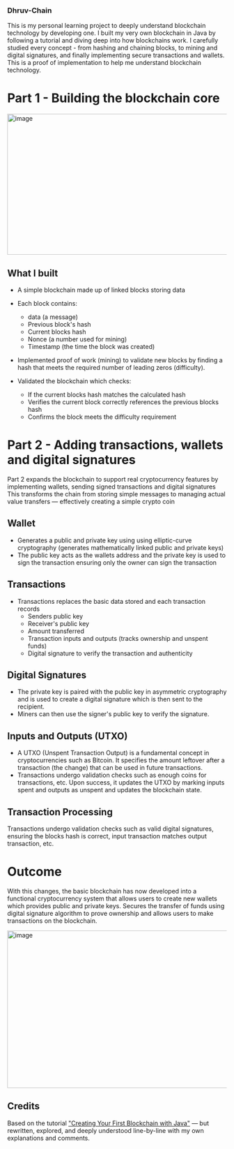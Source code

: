 ### Dhruv-Chain
This is my personal learning project to deeply understand blockchain technology by developing one. I built my very own blockchain in Java by following a tutorial and diving deep into how blockchains work. I carefully studied every concept - from hashing
and chaining blocks, to mining and digital signatures, and finally implementing secure transactions and wallets. This is a proof of implementation to help me understand blockchain technology.

# Part 1 - Building the blockchain core
<img width="828" height="323" alt="image" src="https://github.com/user-attachments/assets/e65ad4ca-0109-4006-b52f-b242b3a59880" />

## What I built
- A simple blockchain made up of linked blocks storing data
- Each block contains:
  - data (a message)
  - Previous block's hash
  - Current blocks hash
  - Nonce (a number used for mining)
  - Timestamp (the time the block was created)

- Implemented proof of work (mining) to validate new blocks by finding a hash that meets the required number of leading zeros (difficulty).
- Validated the blockchain which checks:
  - If the current blocks hash matches the calculated hash
  - Verifies the current block correctly references the previous blocks hash
  - Confirms the block meets the difficulty requirement 

# Part 2 - Adding transactions, wallets and digital signatures
Part 2 expands the blockchain to support real cryptocurrency features by implementing wallets, sending signed transactions and digital signatures
This transforms the chain from storing simple messages to managing actual value transfers — effectively creating a simple crypto coin


## Wallet
- Generates a public and private key using  using elliptic-curve cryptography (generates mathematically linked public and private keys)
- The public key acts as the wallets address and the private key is used to sign the transaction ensuring only the owner can sign the transaction
## Transactions
- Transactions replaces the basic data stored and each transaction records
  - Senders public key
  - Receiver's public key
  - Amount transferred
  - Transaction inputs and outputs (tracks ownership and unspent funds)
  - Digital signature to verify the transaction and authenticity
## Digital Signatures
- The private key is paired with the public key in asymmetric cryptography and is used to create a digital signature which is then sent to the recipient.
- Miners can then use the signer's public key to verify the signature.
## Inputs and Outputs (UTXO)
- A UTXO (Unspent Transaction Output) is a fundamental concept in cryptocurrencies such as Bitcoin. It specifies the amount leftover after a transaction (the change) that can be used in future transactions.
- Transactions undergo validation checks such as enough coins for transactions, etc. Upon success, it updates the UTXO by marking inputs spent and outputs as unspent and updates the blockchain state.
## Transaction Processing
Transactions undergo validation checks such as valid digital signatures, ensuring the blocks hash is correct, input transaction matches output transaction, etc.

# Outcome
With this changes, the basic blockchain has now developed into a functional cryptocurrency system that allows users to create new wallets which provides public and private keys. Secures the transfer of funds using digital signature algorithm
to prove ownership and allows users to make transactions on the blockchain.

<img width="798" height="361" alt="image" src="https://github.com/user-attachments/assets/84496441-5a90-4684-8b0f-a8db392f3620" />

## Credits
Based on the tutorial ["Creating Your First Blockchain with Java"](https://medium.com/programmers-blockchain/create-simple-blockchain-java-tutorial-from-scratch-6eeed3cb03fa) — 
but rewritten, explored, and deeply understood line-by-line with my own explanations and comments.
